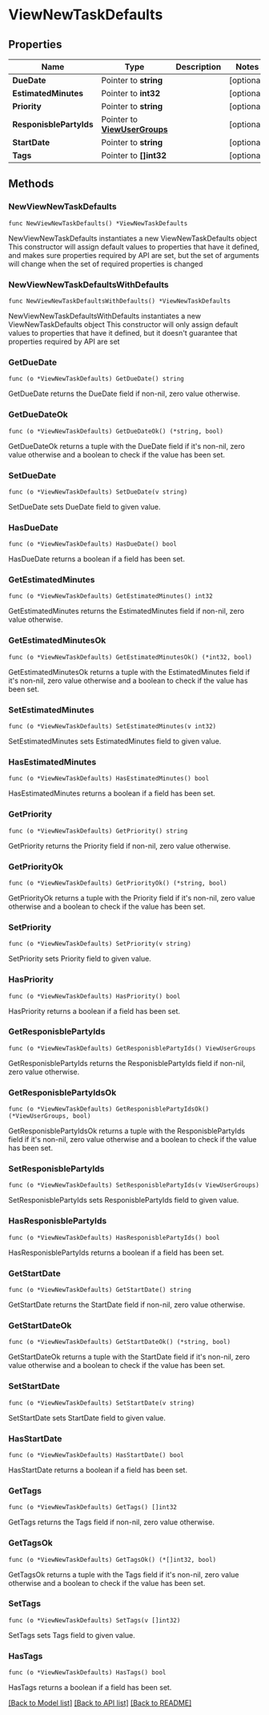 # ViewNewTaskDefaults

## Properties

Name | Type | Description | Notes
------------ | ------------- | ------------- | -------------
**DueDate** | Pointer to **string** |  | [optional] 
**EstimatedMinutes** | Pointer to **int32** |  | [optional] 
**Priority** | Pointer to **string** |  | [optional] 
**ResponisblePartyIds** | Pointer to [**ViewUserGroups**](view.UserGroups.md) |  | [optional] 
**StartDate** | Pointer to **string** |  | [optional] 
**Tags** | Pointer to **[]int32** |  | [optional] 

## Methods

### NewViewNewTaskDefaults

`func NewViewNewTaskDefaults() *ViewNewTaskDefaults`

NewViewNewTaskDefaults instantiates a new ViewNewTaskDefaults object
This constructor will assign default values to properties that have it defined,
and makes sure properties required by API are set, but the set of arguments
will change when the set of required properties is changed

### NewViewNewTaskDefaultsWithDefaults

`func NewViewNewTaskDefaultsWithDefaults() *ViewNewTaskDefaults`

NewViewNewTaskDefaultsWithDefaults instantiates a new ViewNewTaskDefaults object
This constructor will only assign default values to properties that have it defined,
but it doesn't guarantee that properties required by API are set

### GetDueDate

`func (o *ViewNewTaskDefaults) GetDueDate() string`

GetDueDate returns the DueDate field if non-nil, zero value otherwise.

### GetDueDateOk

`func (o *ViewNewTaskDefaults) GetDueDateOk() (*string, bool)`

GetDueDateOk returns a tuple with the DueDate field if it's non-nil, zero value otherwise
and a boolean to check if the value has been set.

### SetDueDate

`func (o *ViewNewTaskDefaults) SetDueDate(v string)`

SetDueDate sets DueDate field to given value.

### HasDueDate

`func (o *ViewNewTaskDefaults) HasDueDate() bool`

HasDueDate returns a boolean if a field has been set.

### GetEstimatedMinutes

`func (o *ViewNewTaskDefaults) GetEstimatedMinutes() int32`

GetEstimatedMinutes returns the EstimatedMinutes field if non-nil, zero value otherwise.

### GetEstimatedMinutesOk

`func (o *ViewNewTaskDefaults) GetEstimatedMinutesOk() (*int32, bool)`

GetEstimatedMinutesOk returns a tuple with the EstimatedMinutes field if it's non-nil, zero value otherwise
and a boolean to check if the value has been set.

### SetEstimatedMinutes

`func (o *ViewNewTaskDefaults) SetEstimatedMinutes(v int32)`

SetEstimatedMinutes sets EstimatedMinutes field to given value.

### HasEstimatedMinutes

`func (o *ViewNewTaskDefaults) HasEstimatedMinutes() bool`

HasEstimatedMinutes returns a boolean if a field has been set.

### GetPriority

`func (o *ViewNewTaskDefaults) GetPriority() string`

GetPriority returns the Priority field if non-nil, zero value otherwise.

### GetPriorityOk

`func (o *ViewNewTaskDefaults) GetPriorityOk() (*string, bool)`

GetPriorityOk returns a tuple with the Priority field if it's non-nil, zero value otherwise
and a boolean to check if the value has been set.

### SetPriority

`func (o *ViewNewTaskDefaults) SetPriority(v string)`

SetPriority sets Priority field to given value.

### HasPriority

`func (o *ViewNewTaskDefaults) HasPriority() bool`

HasPriority returns a boolean if a field has been set.

### GetResponisblePartyIds

`func (o *ViewNewTaskDefaults) GetResponisblePartyIds() ViewUserGroups`

GetResponisblePartyIds returns the ResponisblePartyIds field if non-nil, zero value otherwise.

### GetResponisblePartyIdsOk

`func (o *ViewNewTaskDefaults) GetResponisblePartyIdsOk() (*ViewUserGroups, bool)`

GetResponisblePartyIdsOk returns a tuple with the ResponisblePartyIds field if it's non-nil, zero value otherwise
and a boolean to check if the value has been set.

### SetResponisblePartyIds

`func (o *ViewNewTaskDefaults) SetResponisblePartyIds(v ViewUserGroups)`

SetResponisblePartyIds sets ResponisblePartyIds field to given value.

### HasResponisblePartyIds

`func (o *ViewNewTaskDefaults) HasResponisblePartyIds() bool`

HasResponisblePartyIds returns a boolean if a field has been set.

### GetStartDate

`func (o *ViewNewTaskDefaults) GetStartDate() string`

GetStartDate returns the StartDate field if non-nil, zero value otherwise.

### GetStartDateOk

`func (o *ViewNewTaskDefaults) GetStartDateOk() (*string, bool)`

GetStartDateOk returns a tuple with the StartDate field if it's non-nil, zero value otherwise
and a boolean to check if the value has been set.

### SetStartDate

`func (o *ViewNewTaskDefaults) SetStartDate(v string)`

SetStartDate sets StartDate field to given value.

### HasStartDate

`func (o *ViewNewTaskDefaults) HasStartDate() bool`

HasStartDate returns a boolean if a field has been set.

### GetTags

`func (o *ViewNewTaskDefaults) GetTags() []int32`

GetTags returns the Tags field if non-nil, zero value otherwise.

### GetTagsOk

`func (o *ViewNewTaskDefaults) GetTagsOk() (*[]int32, bool)`

GetTagsOk returns a tuple with the Tags field if it's non-nil, zero value otherwise
and a boolean to check if the value has been set.

### SetTags

`func (o *ViewNewTaskDefaults) SetTags(v []int32)`

SetTags sets Tags field to given value.

### HasTags

`func (o *ViewNewTaskDefaults) HasTags() bool`

HasTags returns a boolean if a field has been set.


[[Back to Model list]](../README.md#documentation-for-models) [[Back to API list]](../README.md#documentation-for-api-endpoints) [[Back to README]](../README.md)



